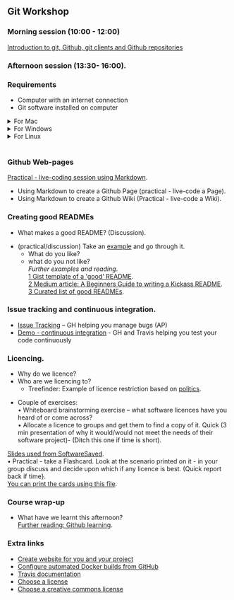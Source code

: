 ## Git Workshop
### Morning session (10:00 - 12:00)
[Introduction to git, Github, git clients and Github repositories](https://github.com/semacu/20181003_Intro_git_GitHub/blob/master/README.md)

### Afternoon session (13:30- 16:00).  

### Requirements
* Computer with an internet connection
* Git software installed on computer
<details>
    <summary>For Mac</summary>
    <p>
    <ul> 
    <li>Install command-line git. On Mavericks (10.9) or above from Terminal try to run git.<br>     
    <blockquote> $ git --version  </blockquote> 
If you don’t have it installed already, it will prompt you to install it.</li>
       <li>Install Git Desktop (Optional) NB This is also another way to install the command-line git client.<br>
       Download from the Desktop web-site(https://desktop.github.com)<br></li>    
       </ul>
       </p>
</details>
<details>
    <summary>For Windows</summary>
    <p>
    <ul>
    <li>Install command-line git from this web-site: https://git-scm.com/download/win<br></li>
    <li>Install Git Desktop (Optional) NB This is also another way to install the command-line git client.<br>
       Download from the Desktop web-site(https://desktop.github.com)<br></li>    
    </ul></p>
</details>
<details>
    <summary>For Linux</summary>
    <p>On Fedora (or similar RPM-based distribution e.g. RHEL or CentOS)<br>
      <blockquote> $ sudo dnf install git-all </blockquote>
On a Debian-based distribution (e.g. Ubuntu <br>
      <blockquote> $ sudo apt install git-all </blockquote>
    </p>
</details> <br>

### Github Web-pages
[Practical - live-coding session using Markdown](https://mfernandes61.github.io/github_web_course/).  
* Using Markdown to create a Github Page (practical - live-code a Page).  
* Using Markdown to create a Github Wiki (Practical - live-code a Wiki).  

### Creating good READMEs
* What makes a good README? (Discussion).  
- (practical/discussion) Take an [example](https://github.com/php-censor/php-censor ) and go through it.    
   * What do you like?   
   * what do you not like?   
_Further examples and reading_.  
[1 Gist template of a 'good' README](https://gist.github.com/PurpleBooth/109311bb0361f32d87a2).  
[2 Medium article: A Beginners Guide to writing a Kickass README](https://medium.com/@meakaakka/a-beginners-guide-to-writing-a-kickass-readme-7ac01da88ab3).  
[3 Curated list of good READMEs](https://github.com/matiassingers/awesome-readme).  

### Issue tracking and continuous integration.  
* [Issue Tracking](issue-tracking.html) – GH helping you manage bugs (AP)
* [Demo - continuous integration](https://github.com/pajanne/simple-py-ci) - GH and Travis helping you test your code continuously

### Licencing.  
- Why do we licence?   
- Who are we licencing to?    
   - Treefinder: Example of licence restriction based on [politics](https://en.wikipedia.org/wiki/Treefinder#Controversy).   
* Couple of exercises:    
       • Whiteboard brainstorming exercise – what software licences have you heard of or come across?   
       • Allocate a licence to groups and get them to find a copy of it. Quick (3 min presentation of why
it would/would not meet the needs of their software project)- (Ditch this one if time is short).  

[Slides used from SoftwareSaved](https://softwaresaved.github.io/software-licensing-workshop/#/).  
• Practical - take a Flashcard. Look at the scenario printed on it - in your group discuss and decide upon
which if any licence is best. (Quick report back if time}.  
[You can print the cards using this file](Git_training_licence_flashcards.pdf).  

### Course wrap-up
* What have we learnt this afternoon?    
[Further reading: Github learning](https://lab.github.com/courses).   

### Extra links
* [Create website for you and your project](https://pages.github.com/)
* [Configure automated Docker builds from GitHub](https://docs.docker.com/docker-hub/github/)
* [Travis documentation](https://docs.travis-ci.com/)
* [Choose a license](https://choosealicense.com/)
* [Choose a creative commons license](https://creativecommons.org/choose/)
